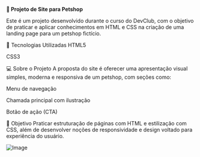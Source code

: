 **🐾 Projeto de Site para Petshop**


Este é um projeto desenvolvido durante o curso do DevClub, com o objetivo de praticar e aplicar conhecimentos em HTML e CSS na criação de uma landing page para um petshop fictício.

🚀 Tecnologias Utilizadas
HTML5

CSS3

💻 Sobre o Projeto
A proposta do site é oferecer uma apresentação visual simples, moderna e responsiva de um petshop, com seções como:

Menu de navegação

Chamada principal com ilustração

Botão de ação (CTA)

🎯 Objetivo
Praticar estruturação de páginas com HTML e estilização com CSS, além de desenvolver noções de responsividade e design voltado para experiência do usuário.


![Image](https://github.com/user-attachments/assets/727c6241-eceb-4f55-8389-14d076e9f32f)
